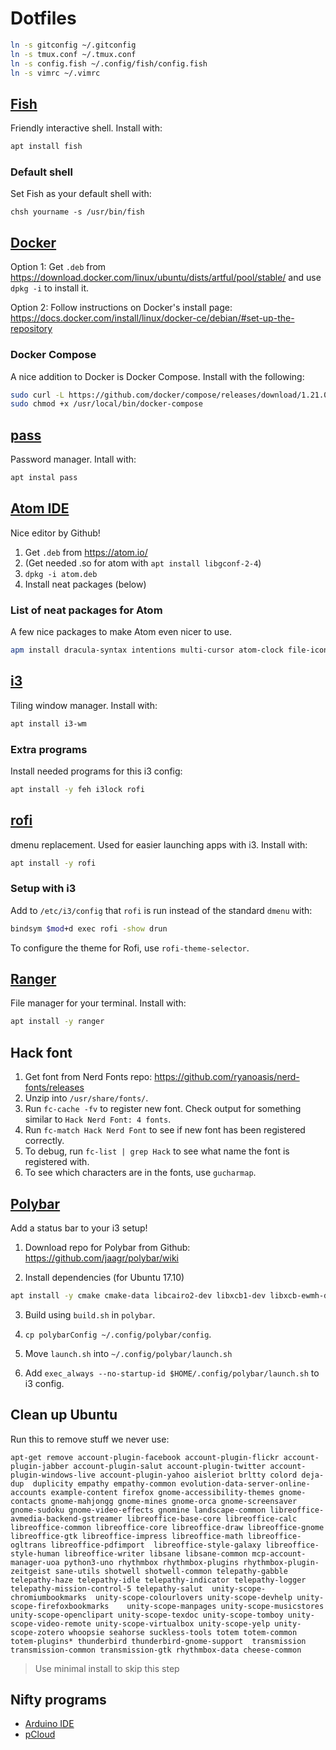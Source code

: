 # Dotfiles
```bash
ln -s gitconfig ~/.gitconfig
ln -s tmux.conf ~/.tmux.conf
ln -s config.fish ~/.config/fish/config.fish
ln -s vimrc ~/.vimrc
```

## [Fish](https://github.com/fish-shell/fish-shell)
Friendly interactive shell. Install with:

```bash
apt install fish
```

### Default shell
Set Fish as your default shell with:

```
chsh yourname -s /usr/bin/fish
```

## [Docker](https://www.docker.com/)
Option 1: Get `.deb` from https://download.docker.com/linux/ubuntu/dists/artful/pool/stable/
and use `dpkg -i` to install it.

Option 2: Follow instructions on Docker's install page: https://docs.docker.com/install/linux/docker-ce/debian/#set-up-the-repository

### Docker Compose
A nice addition to Docker is Docker Compose. Install with the following:

```bash
sudo curl -L https://github.com/docker/compose/releases/download/1.21.0/docker-compose-$(uname -s)-$(uname -m) -o /usr/local/bin/docker-compose
sudo chmod +x /usr/local/bin/docker-compose
```

## [pass](https://www.passwordstore.org/)
Password manager. Intall with:

```bash
apt instal pass
```

## [Atom IDE](http://atom.io/)
Nice editor by Github!

1. Get `.deb` from https://atom.io/
2. (Get needed .so for atom with `apt install libgconf-2-4`)
3. `dpkg -i atom.deb`
4. Install neat packages (below)

### List of neat packages for Atom
A few nice packages to make Atom even nicer to use.

 ```bash
apm install dracula-syntax intentions multi-cursor atom-clock file-icons language-javascript-jsx prettier-atom atom-import-js git-blame linter zentabs busy-signal git-time-machine linter-ui-default
```

## [i3](https://github.com/i3/i3)
Tiling window manager. Install with:
```bash
apt install i3-wm
```

### Extra programs
Install needed programs for this i3 config:

```bash
apt install -y feh i3lock rofi
```

## [rofi](https://github.com/DaveDavenport/rofi)
dmenu replacement. Used for easier launching apps with i3. Install with:

```bash
apt install -y rofi
```

### Setup with i3
Add to `/etc/i3/config` that `rofi` is run instead of the standard `dmenu` with:

```bash
bindsym $mod+d exec rofi -show drun
```

To configure the theme for Rofi, use `rofi-theme-selector`.

## [Ranger](https://github.com/ranger/ranger)
File manager for your terminal.
Install with:

```bash
apt install -y ranger
```

## Hack font
1. Get font from Nerd Fonts repo: https://github.com/ryanoasis/nerd-fonts/releases
2. Unzip into `/usr/share/fonts/`.
3. Run `fc-cache -fv` to register new font. Check output for something similar to `Hack Nerd Font: 4 fonts`.
4. Run `fc-match Hack Nerd Font` to see if new font has been registered correctly.
5. To debug, run `fc-list | grep Hack` to see what name the font is registered with.
6. To see which characters are in the fonts, use `gucharmap`.

## [Polybar](https://github.com/jaagr/polybar)
Add a status bar to your i3 setup!

1. Download repo for Polybar from Github: https://github.com/jaagr/polybar/wiki

2. Install dependencies (for Ubuntu 17.10)
```bash
apt install -y cmake cmake-data libcairo2-dev libxcb1-dev libxcb-ewmh-dev libxcb-icccm4-dev libxcb-image0-dev libxcb-randr0-dev libxcb-util0-dev libxcb-xkb-dev pkg-config python-xcbgen xcb-proto  cmake clang libiw-dev libasound2-dev cmake
```

3. Build using `build.sh` in `polybar`.

4. `cp polybarConfig ~/.config/polybar/config`.

5. Move `launch.sh` into `~/.config/polybar/launch.sh`

6. Add `exec_always --no-startup-id $HOME/.config/polybar/launch.sh` to i3 config.

## Clean up Ubuntu
Run this to remove stuff we never use:

```
apt-get remove account-plugin-facebook account-plugin-flickr account-plugin-jabber account-plugin-salut account-plugin-twitter account-plugin-windows-live account-plugin-yahoo aisleriot brltty colord deja-dup  duplicity empathy empathy-common evolution-data-server-online-accounts example-content firefox gnome-accessibility-themes gnome-contacts gnome-mahjongg gnome-mines gnome-orca gnome-screensaver gnome-sudoku gnome-video-effects gnomine landscape-common libreoffice-avmedia-backend-gstreamer libreoffice-base-core libreoffice-calc libreoffice-common libreoffice-core libreoffice-draw libreoffice-gnome libreoffice-gtk libreoffice-impress libreoffice-math libreoffice-ogltrans libreoffice-pdfimport  libreoffice-style-galaxy libreoffice-style-human libreoffice-writer libsane libsane-common mcp-account-manager-uoa python3-uno rhythmbox rhythmbox-plugins rhythmbox-plugin-zeitgeist sane-utils shotwell shotwell-common telepathy-gabble telepathy-haze telepathy-idle telepathy-indicator telepathy-logger telepathy-mission-control-5 telepathy-salut  unity-scope-chromiumbookmarks  unity-scope-colourlovers unity-scope-devhelp unity-scope-firefoxbookmarks    unity-scope-manpages unity-scope-musicstores  unity-scope-openclipart unity-scope-texdoc unity-scope-tomboy unity-scope-video-remote unity-scope-virtualbox unity-scope-yelp unity-scope-zotero whoopsie seahorse suckless-tools totem totem-common totem-plugins* thunderbird thunderbird-gnome-support  transmission transmission-common transmission-gtk rhythmbox-data cheese-common
```

> Use minimal install to skip this step

## Nifty programs
- [Arduino IDE](https://www.arduino.cc/en/guide/linux)
- [pCloud](https://blog.pcloud.com/pcloud-drive-for-linux/)
